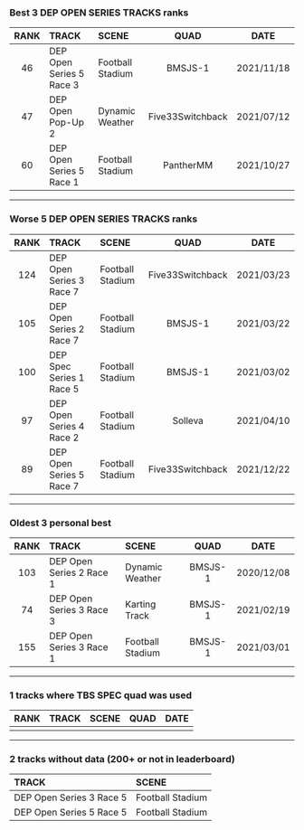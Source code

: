 ### Best 3 DEP OPEN SERIES TRACKS ranks
|RANK|TRACK|SCENE|QUAD|DATE|
|:---:|:---|:---|:---:|:---:|
|46|DEP Open Series 5 Race 3|Football Stadium|BMSJS-1|2021/11/18|
|47|DEP Open Pop-Up 2|Dynamic Weather|Five33Switchback|2021/07/12|
|60|DEP Open Series 5 Race 1|Football Stadium|PantherMM|2021/10/27|
---
### Worse 5 DEP OPEN SERIES TRACKS ranks
|RANK|TRACK|SCENE|QUAD|DATE|
|:---:|:---|:---|:---:|:---:|
|124|DEP Open Series 3 Race 7|Football Stadium|Five33Switchback|2021/03/23|
|105|DEP Open Series 2 Race 7|Football Stadium|BMSJS-1|2021/03/22|
|100|DEP Spec Series 1 Race 5|Football Stadium|BMSJS-1|2021/03/02|
|97|DEP Open Series 4 Race 2|Football Stadium|Solleva|2021/04/10|
|89|DEP Open Series 5 Race 7|Football Stadium|Five33Switchback|2021/12/22|
---
### Oldest 3 personal best
|RANK|TRACK|SCENE|QUAD|DATE|
|:---:|:---|:---|:---:|:---:|
|103|DEP Open Series 2 Race 1|Dynamic Weather|BMSJS-1|2020/12/08|
|74|DEP Open Series 3 Race 3|Karting Track|BMSJS-1|2021/02/19|
|155|DEP Open Series 3 Race 1|Football Stadium|BMSJS-1|2021/03/01|
---
### 1 tracks where TBS SPEC quad was used
|RANK|TRACK|SCENE|QUAD|DATE|
|:---:|:---|:---|:---:|:---:|
||||||
---
### 2 tracks without data (200+ or not in leaderboard)
|TRACK|SCENE|
|:---|:---|
|DEP Open Series 3 Race 5|Football Stadium|
|DEP Open Series 5 Race 5|Football Stadium|
